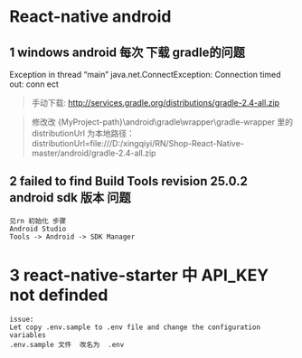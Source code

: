 # React-native  android


## 1  windows android 每次  下载 gradle的问题

Exception in thread “main” java.net.ConnectException: Connection timed out: conn
ect

> 手动下载:
http://services.gradle.org/distributions/gradle-2.4-all.zip

> 修改改 {MyProject-path}\android\gradle\wrapper\gradle-wrapper 里的 distributionUrl 为本地路径：
distributionUrl=file:///D:/xingqiyi/RN/Shop-React-Native-master/android/gradle-2.4-all.zip

## 2    failed to find Build Tools revision 25.0.2    android sdk 版本 问题

```
见rn 初始化 步骤
Android Studio
Tools -> Android -> SDK Manager
```

# 3 react-native-starter   中  API_KEY not definded

```
issue:
Let copy .env.sample to .env file and change the configuration variables
.env.sample 文件  改名为  .env
```











